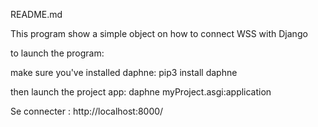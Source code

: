 README.md


This program show a simple object on how to connect WSS with Django

to launch the program:

make sure you've installed daphne:
pip3 install daphne

then launch the project app:
daphne myProject.asgi:application

Se connecter : http://localhost:8000/
